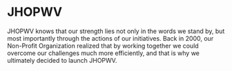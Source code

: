 # JHOPWV

JHOPWV knows that our strength lies not only in the words we stand by,
but most importantly through the actions of our initiatives. Back in
2000, our Non-Profit Organization realized that by working together we
could overcome our challenges much more efficiently, and that is why
we ultimately decided to launch JHOPWV.
